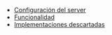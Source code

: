 
* [Configuración del server](docs/configuration.md)
* [Funcionalidad](docs/requirements.md)
* [Implementaciones descartadas](docs/discarded-implementation.md)






